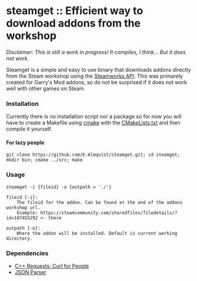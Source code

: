 # steamget :: Efficient way to download addons from the workshop
*Disclaimer: This is still a work in progress! It compiles, I think... But it does not work.*

Steamget is a simple and easy to use binary that downloads addons directly from the Steam workshop using the [Steamworks API](https://partner.steamgames.com/).
This was primarely created for Garry's Mod addons, so do not be surprised if it does not work well with other games on Steam. 


### Installation
Currently there is no installation script nor a package so for now you will have to create a Makefile using [cmake](https://cmake.org/) with the [CMakeLists.txt](https://github.com/E-Almqvist/steamget/blob/master/src/CMakeLists.txt) and then compile it yourself. 
#### For lazy people
	git clone https://github.com/E-Almqvist/steamget.git; cd steamget; mkdir bin; cmake ../src; make

### Usage
	steamget -i {fileid} -o {outpath = './'}
	
	fileid [-i]:
		The fileid for the addon. Can be found at the end of the addons workshop url.
		Example: https://steamcommunity.com/sharedfiles/filedetails/?id=107455292 <- there
	
	outpath [-o]:
		Where the addon will be installed. Default is current working directory.
		
### Dependencies
- [C++ Requests: Curl for People](https://github.com/whoshuu/cpr)
- [JSON Parser](https://github.com/nlohmann/json) 

